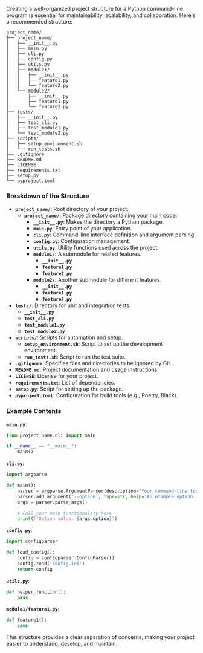 Creating a well-organized project structure for a Python command-line program is essential for maintainability, scalability, and collaboration. Here's a recommended structure:

```
project_name/
├── project_name/
│   ├── __init__.py
│   ├── main.py
│   ├── cli.py
│   ├── config.py
│   ├── utils.py
│   ├── module1/
│   │   ├── __init__.py
│   │   ├── feature1.py
│   │   └── feature2.py
│   └── module2/
│       ├── __init__.py
│       ├── feature1.py
│       └── feature2.py
├── tests/
│   ├── __init__.py
│   ├── test_cli.py
│   ├── test_module1.py
│   └── test_module2.py
├── scripts/
│   ├── setup_environment.sh
│   └── run_tests.sh
├── .gitignore
├── README.md
├── LICENSE
├── requirements.txt
├── setup.py
└── pyproject.toml
```

### Breakdown of the Structure

- **`project_name/`**: Root directory of your project.
  - **`project_name/`**: Package directory containing your main code.
    - **`__init__.py`**: Makes the directory a Python package.
    - **`main.py`**: Entry point of your application.
    - **`cli.py`**: Command-line interface definition and argument parsing.
    - **`config.py`**: Configuration management.
    - **`utils.py`**: Utility functions used across the project.
    - **`module1/`**: A submodule for related features.
      - **`__init__.py`**
      - **`feature1.py`**
      - **`feature2.py`**
    - **`module2/`**: Another submodule for different features.
      - **`__init__.py`**
      - **`feature1.py`**
      - **`feature2.py`**
- **`tests/`**: Directory for unit and integration tests.
  - **`__init__.py`**
  - **`test_cli.py`**
  - **`test_module1.py`**
  - **`test_module2.py`**
- **`scripts/`**: Scripts for automation and setup.
  - **`setup_environment.sh`**: Script to set up the development environment.
  - **`run_tests.sh`**: Script to run the test suite.
- **`.gitignore`**: Specifies files and directories to be ignored by Git.
- **`README.md`**: Project documentation and usage instructions.
- **`LICENSE`**: License for your project.
- **`requirements.txt`**: List of dependencies.
- **`setup.py`**: Script for setting up the package.
- **`pyproject.toml`**: Configuration for build tools (e.g., Poetry, Black).

### Example Contents

**`main.py`**:
```python
from project_name.cli import main

if __name__ == "__main__":
    main()
```

**`cli.py`**:
```python
import argparse

def main():
    parser = argparse.ArgumentParser(description="Your command-line tool description.")
    parser.add_argument('--option', type=str, help='An example option.')
    args = parser.parse_args()

    # Call your main functionality here
    print(f"Option value: {args.option}")
```

**`config.py`**:
```python
import configparser

def load_config():
    config = configparser.ConfigParser()
    config.read('config.ini')
    return config
```

**`utils.py`**:
```python
def helper_function():
    pass
```

**`module1/feature1.py`**:
```python
def feature1():
    pass
```

This structure provides a clear separation of concerns, making your project easier to understand, develop, and maintain.
